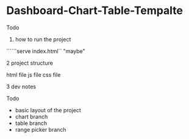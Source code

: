 # Dashboard-Chart-Table-Tempalte

Todo

1. how to run the project

``````serve index.html`` "maybe"



2 project structure 

html file
js file
css file



3 dev notes

Todo 
* basic layout of the project 
* chart branch
* table branch 
* range picker branch
